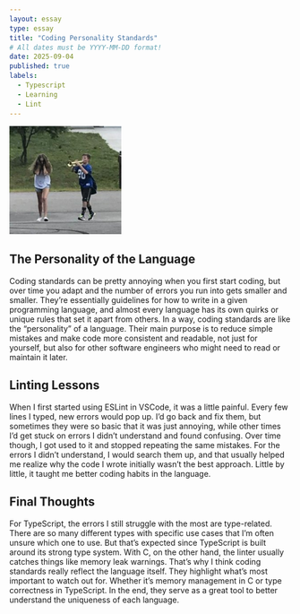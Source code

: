 ```yaml
---
layout: essay
type: essay
title: "Coding Personality Standards"
# All dates must be YYYY-MM-DD format!
date: 2025-09-04
published: true
labels:
  - Typescript
  - Learning
  - Lint
---
```


<img width="200px" class="rounded float-start pe-4" src="../img/noisy/noisyimg.jpg">

## The Personality of the Language
Coding standards can be pretty annoying when you first start coding, but over time you adapt and the number of errors you run into gets smaller and smaller. They’re essentially guidelines for how to write in a given programming language, and almost every language has its own quirks or unique rules that set it apart from others. In a way, coding standards are like the “personality” of a language. Their main purpose is to reduce simple mistakes and make code more consistent and readable, not just for yourself, but also for other software engineers who might need to read or maintain it later.

## Linting Lessons
When I first started using ESLint in VSCode, it was a little painful. Every few lines I typed, new errors would pop up. I’d go back and fix them, but sometimes they were so basic that it was just annoying, while other times I’d get stuck on errors I didn’t understand and found confusing. Over time though, I got used to it and stopped repeating the same mistakes. For the errors I didn’t understand, I would search them up, and that usually helped me realize why the code I wrote initially wasn’t the best approach. Little by little, it taught me better coding habits in the language.

## Final Thoughts
For TypeScript, the errors I still struggle with the most are type-related. There are so many different types with specific use cases that I’m often unsure which one to use. But that’s expected since TypeScript is built around its strong type system. With C, on the other hand, the linter usually catches things like memory leak warnings. That’s why I think coding standards really reflect the language itself. They highlight what’s most important to watch out for. Whether it’s memory management in C or type correctness in TypeScript. In the end, they serve as a great tool to better understand the uniqueness of each language.
